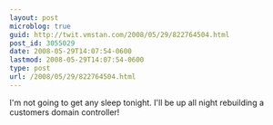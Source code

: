 ```yaml
---
layout: post
microblog: true
guid: http://twit.vmstan.com/2008/05/29/822764504.html
post_id: 3055029
date: 2008-05-29T14:07:54-0600
lastmod: 2008-05-29T14:07:54-0600
type: post
url: /2008/05/29/822764504.html
---
```

I'm not going to get any sleep tonight. I'll be up all night rebuilding a customers domain controller!
